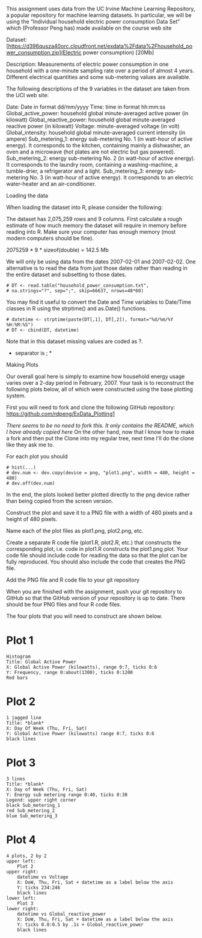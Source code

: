 This assignment uses data from the UC Irvine Machine Learning
Repository, a popular repository for machine learning datasets. In
particular, we will be using the “Individual household electric power
consumption Data Set” which (Professor Peng has) made available on the
course web site

Dataset: [https://d396qusza40orc.cloudfront.net/exdata%2Fdata%2Fhousehold_power_consumption.zip](Electric power consumption) [20Mb]

Description: Measurements of electric power consumption in one
household with a one-minute sampling rate over a period of almost 4
years. Different electrical quantities and some sub-metering values
are available. 

The following descriptions of the 9 variables in the dataset are taken
from the UCI web site:

Date: Date in format dd/mm/yyyy
Time: time in format hh:mm:ss
Global\_active\_power: household global minute-averaged active power
(in kilowatt)
Global\_reactive\_power: household global minute-averaged reactive power
(in kilowatt) 
Voltage: minute-averaged voltage (in volt)
Global\_intensity: household global minute-averaged current intensity
(in ampere) 
Sub\_metering\_1: energy sub-metering No. 1 (in watt-hour of active
energy). It corresponds to the kitchen, containing mainly a
dishwasher, an oven and a microwave (hot plates are not electric but
gas powered). 
Sub\_metering\_2: energy sub-metering No. 2 (in watt-hour of active
energy). It corresponds to the laundry room, containing a
washing-machine, a tumble-drier, a refrigerator and a light. 
Sub\_metering\_3: energy sub-metering No. 3 (in watt-hour of active
energy). It corresponds to an electric water-heater and an
air-conditioner.

Loading the data

When loading the dataset into R, please consider the following:

The dataset has 2,075,259 rows and 9 columns. First calculate a rough
estimate of how much memory the dataset will require in memory before
reading into R. Make sure your computer has enough memory (most modern
computers should be fine).

2075259 * 9 * sizeof(double) = 142.5 Mb


We will only be using data from the dates 2007-02-01 and
2007-02-02. One alternative is to read the data from just those dates
rather than reading in the entire dataset and subsetting to those
dates.

    # DT <- read.table("household_power_consumption.txt",
    # na.strings="?", sep=";", skip=66637, nrows=48*60)

You may find it useful to convert the Date and Time variables to
Date/Time classes in R using the strptime() and as.Date() functions.

    # datetime <- strptime(paste(DT[,1], DT[,2]), format="%d/%m/%Y %H:%M:%S")
    # DT <- cbind(DT, datetime)

Note that in this dataset missing values are coded as ?.

* separator is ; *

Making Plots

Our overall goal here is simply to examine how household energy usage
varies over a 2-day period in February, 2007. Your task is to
reconstruct the following plots below, all of which were constructed
using the base plotting system. 

First you will need to fork and clone the following GitHub repository:
https://github.com/rdpeng/ExData_Plotting1

*There seems to be no need to fork this. It only contains the README,
 which I have already copied here* On the other hand, now that I know how to make a fork and then put the Clone into my regular tree, next time I'll do the clone like they ask me to.

For each plot you should

    # hist(...)
    # dev.num <- dev.copy(device = png, "plot1.png", width = 480, height = 480)
    # dev.off(dev.num)

In the end, the plots looked better plotted directly to the png device rather than being copied from the screen version.
	
Construct the plot and save it to a PNG file with a width of 480
pixels and a height of 480 pixels.

Name each of the plot files as plot1.png, plot2.png, etc.

Create a separate R code file (plot1.R, plot2.R, etc.) that constructs
the corresponding plot, i.e. code in plot1.R constructs the plot1.png
plot. Your code file should include code for reading the data so that
the plot can be fully reproduced. You should also include the code
that creates the PNG file.

Add the PNG file and R code file to your git repository

When you are finished with the assignment, push your git repository to
GitHub so that the GitHub version of your repository is up to
date. There should be four PNG files and four R code files.

The four plots that you will need to construct are shown below.

# Plot 1 #
    Histogram
	Title: Global Active Power
	X: Global Active Power (kilowatts), range 0:7, ticks 0:6
	Y: Frequency, range 0:about(1300), ticks 0:1200
	Red bars

# Plot 2 #
    1 jagged line
	Title: *blank*
	X: Day Of Week (Thu, Fri, Sat)
	Y: Global Active Power (kilowatts) range 0:7, ticks 0:6
	black lines

# Plot 3 #
	3 lines
	Title: *blank*
	X: Day of Week (Thu, Fri, Sat)
	Y: Energy sub metering range 0:40, ticks 0:30
	Legend: upper right corner
	black Sub_metering_1
	red Sub_metering_2
	blue Sub_metering_3

# Plot 4 #
	4 plots, 2 by 2
	upper left:
		Plot 2
	upper right:
		datetime vs Voltage
		X: DoW, Thu, Fri, Sat + datetime as a label below the axis
		Y: ticks 234:246
		black lines
	lower left:
		Plot 3
	lower right:
		datetime vs Global_reactive_power
		X: DoW, Thu, Fri, Sat + datetime as a label below the axis
		Y: ticks 0.0:0.5 by .1s + Global_reactive_power
		black lines

